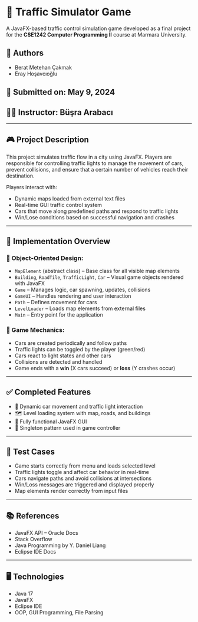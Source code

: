 # 🚦 Traffic Simulator Game

A JavaFX-based traffic control simulation game developed as a final project for the **CSE1242 Computer Programming II** course at Marmara University.

## 👥 Authors

- Berat Metehan Çakmak  
- Eray Hoşavcıoğlu

## 📅 Submitted on: May 9, 2024  
## 🧑‍🏫 Instructor: Büşra Arabacı

---

## 🎮 Project Description

This project simulates traffic flow in a city using JavaFX. Players are responsible for controlling traffic lights to manage the movement of cars, prevent collisions, and ensure that a certain number of vehicles reach their destination.

Players interact with:
- Dynamic maps loaded from external text files
- Real-time GUI traffic control system
- Cars that move along predefined paths and respond to traffic lights
- Win/Lose conditions based on successful navigation and crashes

---

## 🔧 Implementation Overview

### 🧱 Object-Oriented Design:
- `MapElement` (abstract class) – Base class for all visible map elements  
- `Building`, `RoadTile`, `TrafficLight`, `Car` – Visual game objects rendered with JavaFX  
- `Game` – Manages logic, car spawning, updates, collisions  
- `GameUI` – Handles rendering and user interaction  
- `Path` – Defines movement for cars  
- `LevelLoader` – Loads map elements from external files  
- `Main` – Entry point for the application  

### 🔄 Game Mechanics:
- Cars are created periodically and follow paths
- Traffic lights can be toggled by the player (green/red)
- Cars react to light states and other cars
- Collisions are detected and handled
- Game ends with a **win** (X cars succeed) or **loss** (Y crashes occur)

---

## ✅ Completed Features

- 🚗 Dynamic car movement and traffic light interaction  
- 🗺️ Level loading system with map, roads, and buildings  
- 🎨 Fully functional JavaFX GUI  
- 🔁 Singleton pattern used in game controller

---


## 🧪 Test Cases

- Game starts correctly from menu and loads selected level  
- Traffic lights toggle and affect car behavior in real-time  
- Cars navigate paths and avoid collisions at intersections  
- Win/Loss messages are triggered and displayed properly  
- Map elements render correctly from input files  

---

## 📚 References

- JavaFX API – Oracle Docs  
- Stack Overflow  
- Java Programming by Y. Daniel Liang   
- Eclipse IDE Docs  

---

## 🖥️ Technologies

- Java 17  
- JavaFX  
- Eclipse IDE  
- OOP, GUI Programming, File Parsing  
